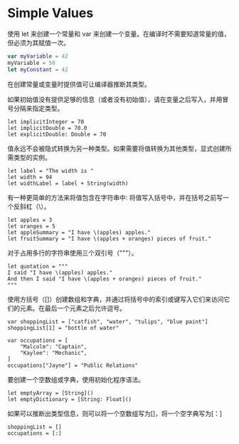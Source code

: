 # Simple Values

使用 let 来创建一个常量和 var 来创建一个变量。在编译时不需要知道常量的值，但必须为其赋值一次。

```Swift
var myVariable = 42
myVariable = 50
let myConstant = 42
```

在创建常量或变量时提供值可让编译器推断其类型。

如果初始值没有提供足够的信息（或者没有初始值），请在变量之后写入，并用冒号分隔来指定类型。

```
let implicitInteger = 70
let implicitDouble = 70.0
let explicitDouble: Double = 70
```

值永远不会被隐式转换为另一种类型。如果需要将值转换为其他类型，显式创建所需类型的实例。

```
let label = "The width is "
let width = 94
let widthLabel = label + String(width)
```

有一种更简单的方法来将值包含在字符串中: 将值写入括号中，并在括号之前写一个反斜杠（\）。

```
let apples = 3
let oranges = 5
let appleSummary = "I have \(apples) apples."
let fruitSummary = "I have \(apples + oranges) pieces of fruit."
```

对于占用多行的字符串使用三个双引号（"""）。

```
let quotation = """
I said "I have \(apples) apples."
And then I said "I have \(apples + oranges) pieces of fruit."
"""
```

使用方括号（\[\]）创建数组和字典，并通过将括号中的索引或键写入它们来访问它们的元素。在最后一个元素之后允许逗号。

```
var shoppingList = ["catfish", "water", "tulips", "blue paint"]
shoppingList[1] = "bottle of water"

var occupations = [
    "Malcolm": "Captain",
    "Kaylee": "Mechanic",
]
occupations["Jayne"] = "Public Relations"
```

要创建一个空数组或字典，使用初始化程序语法。

```
let emptyArray = [String]()
let emptyDictionary = [String: Float]()
```

如果可以推断出类型信息，则可以将一个空数组写为\[\]，将一个空字典写为\[：\]

```
shoppingList = []
occupations = [:]
```



